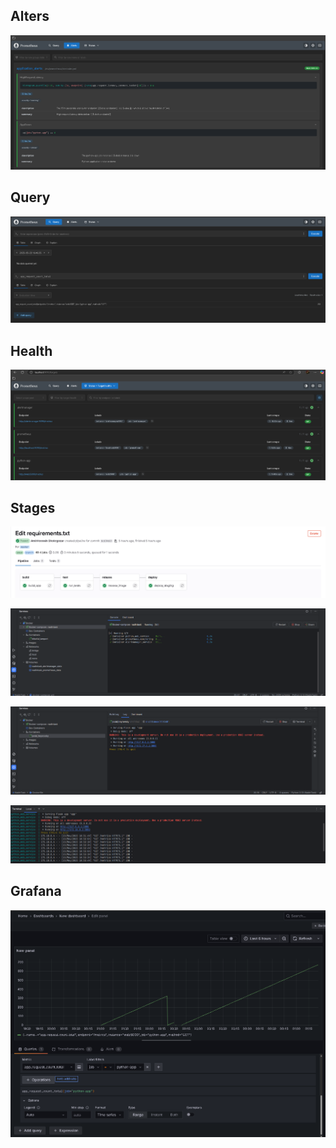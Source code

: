 ## Alters

<p align="center"><img src='/images/Screenshot%202025-05-23%20201629.png' alt='Golang Web API System Design Diagram' /></p>

## Query

<p align="center"><img src='/images/Screenshot%202025-05-23%20201848.png' alt='Golang Web API System Design Diagram' /></p>

## Health

<p align="center"><img src='/images/Screenshot%202025-05-23%20202132.png' alt='Golang Web API System Design Diagram' /></p>

## Stages

<p align="center"><img src='/images/Screenshot%202025-05-23%20202503.png' alt='Golang Web API System Design Diagram' /></p>
<p align="center"><img src='/images/Screenshot%202025-05-23%20202647.png' alt='Golang Web API System Design Diagram' /></p>
<p align="center"><img src='/images/Screenshot%202025-05-23%20203632.png' alt='Golang Web API System Design Diagram' /></p>
<p align="center"><img src='/images/Screenshot%202025-05-23%20222602.png' alt='Golang Web API System Design Diagram' /></p>

## Grafana

<p align="center"><img src='/images/Screenshot%202025-05-24%20013017.png' alt='Golang Web API System Design Diagram' /></p>
